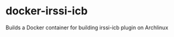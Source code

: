 docker-irssi-icb
================
Builds a Docker container for building irssi-icb plugin on Archlinux
